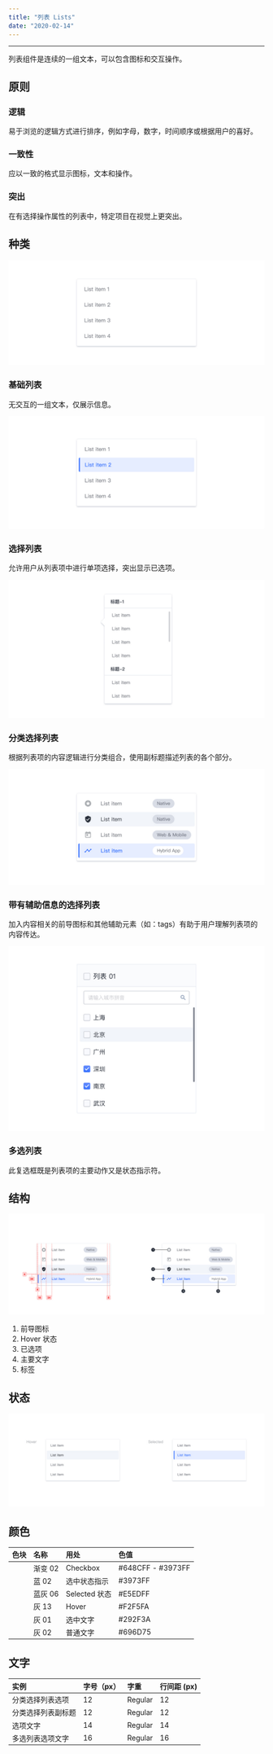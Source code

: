 ```yaml
---
title: "列表 Lists"
date: "2020-02-14"
---
```


---

列表组件是连续的一组文本，可以包含图标和交互操作。

## 原则

### 逻辑

易于浏览的逻辑方式进行排序，例如字母，数字，时间顺序或根据用户的喜好。

### 一致性

应以一致的格式显示图标，文本和操作。

### 突出

在有选择操作属性的列表中，特定项目在视觉上更突出。

## 种类

![lists-1](./lists-1.jpg)

### 基础列表

无交互的一组文本，仅展示信息。

![lists-2](./lists-2.jpg)

### 选择列表

允许用户从列表项中进行单项选择，突出显示已选项。

![lists-3](./lists-3.jpg)

### 分类选择列表

根据列表项的内容逻辑进行分类组合，使用副标题描述列表的各个部分。

![lists-4](./lists-4.jpg)

### 带有辅助信息的选择列表

加入内容相关的前导图标和其他辅助元素（如：tags）有助于用户理解列表项的内容传达。

![lists-5](./lists-5.jpg)

### 多选列表

此复选框既是列表项的主要动作又是状态指示符。

## 结构

![lists-6](./lists-6.jpg)

1. 前导图标
2. Hover 状态
3. 已选项
4. 主要文字
5. 标签

## 状态

![lists-7](./lists-7.jpg)

## 颜色

| 色块                                                                                                    | 名称    | 用处          | 色值              |
| :------------------------------------------------------------------------------------------------------ | :------ | :------------ | :---------------- |
| <span class="colorBlock" style="background: linear-gradient(180deg, #648CFF 0%, #3973FF 100%);"></span> | 渐变 02 | Checkbox      | #648CFF - #3973FF |
| <span class="colorBlock" style="background-color: #3973FF;"></span>                                     | 蓝 02   | 选中状态指示  | #3973FF           |
| <span class="colorBlock" style="background-color: #E5EDFF;"></span>                                     | 蓝灰 06 | Selected 状态 | #E5EDFF           |
| <span class="colorBlock" style="background-color: #F2F5FA;"></span>                                     | 灰 13   | Hover         | #F2F5FA           |
| <span class="colorBlock" style="background-color: #292F3A;"></span>                                     | 灰 01   | 选中文字      | #292F3A           |
| <span class="colorBlock" style="background-color: #696D75;"></span>                                     | 灰 02   | 普通文字      | #696D75           |

## 文字

| 实例               | 字号（px） | 字重    | 行间距 (px) |
| :----------------- | :--------- | :------ | :---------- |
| 分类选择列表选项   | 12         | Regular | 12          |
| 分类选择列表副标题 | 12         | Regular | 12          |
| 选项文字           | 14         | Regular | 14          |
| 多选列表选项文字   | 16         | Regular | 16          |
